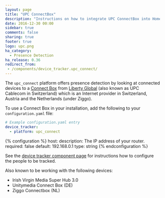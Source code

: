 ```yaml
---
layout: page
title: "UPC ConnectBox"
description: "Instructions on how to integrate UPC ConnectBox into Home Assistant."
date: 2016-12-30 00:00
sidebar: true
comments: false
sharing: true
footer: true
logo: upc.png
ha_category:
  - Presence Detection
ha_release: 0.36
redirect_from:
 - /components/device_tracker.upc_connect/
---
```



The `upc_connect` platform offers presence detection by looking at connected devices to a [Connect Box](https://www.upc.ch/en/internet/learn-about-internet/) from [Liberty Global](https://www.libertyglobal.com) (also known as UPC Cablecom in Switzerland) which is an Internet provider in Switzerland, Austria and the Netherlands (under Ziggo).

To use a Connect Box in your installation, add the following to your `configuration.yaml` file:

```yaml
# Example configuration.yaml entry
device_tracker:
  - platform: upc_connect
```

{% configuration %}
host:
  description: The IP address of your router.
  required: false
  default: 192.168.0.1
  type: string
{% endconfiguration %}

See the [device tracker component page](/components/device_tracker/) for instructions how to configure the people to be tracked.

Also known to be working with the following devices:
 - Irish Virgin Media Super Hub 3.0
 - Unitymedia Connect Box (DE)
 - Ziggo Connectbox (NL)
 
